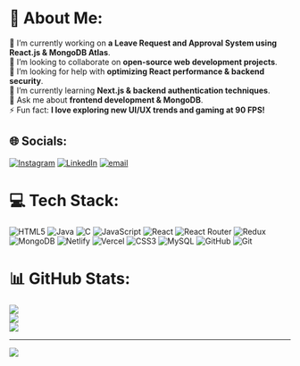 # 💫 About Me:
🚀 I’m currently working on **a Leave Request and Approval System using React.js & MongoDB Atlas**.  <br>🤝 I’m looking to collaborate on **open-source web development projects**.  <br>🧐 I’m looking for help with **optimizing React performance & backend security**.  <br>🌱 I’m currently learning **Next.js & backend authentication techniques**.  <br>💬 Ask me about **frontend development & MongoDB**.  <br>⚡ Fun fact: **I love exploring new UI/UX trends and gaming at 90 FPS!**  <br>


## 🌐 Socials:
[![Instagram](https://img.shields.io/badge/Instagram-%23E4405F.svg?logo=Instagram&logoColor=white)](https://instagram.com/https://www.instagram.com/kamalesh_ik?igsh=MXA2MzQyczZuMGJ4bw==) [![LinkedIn](https://img.shields.io/badge/LinkedIn-%230077B5.svg?logo=linkedin&logoColor=white)](https://linkedin.com/in/https://www.linkedin.com/in/kamalesh-kannaa-i-080343307/?utm_source=share&utm_campaign=share_via&utm_content=profile&utm_medium=android_app) [![email](https://img.shields.io/badge/Email-D14836?logo=gmail&logoColor=white)](mailto:kamaleshk630@gmail.com) 

# 💻 Tech Stack:
![HTML5](https://img.shields.io/badge/html5-%23E34F26.svg?style=for-the-badge&logo=html5&logoColor=white) ![Java](https://img.shields.io/badge/java-%23ED8B00.svg?style=for-the-badge&logo=openjdk&logoColor=white) ![C](https://img.shields.io/badge/c-%2300599C.svg?style=for-the-badge&logo=c&logoColor=white) ![JavaScript](https://img.shields.io/badge/javascript-%23323330.svg?style=for-the-badge&logo=javascript&logoColor=%23F7DF1E) ![React](https://img.shields.io/badge/react-%2320232a.svg?style=for-the-badge&logo=react&logoColor=%2361DAFB) ![React Router](https://img.shields.io/badge/React_Router-CA4245?style=for-the-badge&logo=react-router&logoColor=white) ![Redux](https://img.shields.io/badge/redux-%23593d88.svg?style=for-the-badge&logo=redux&logoColor=white) ![MongoDB](https://img.shields.io/badge/MongoDB-%234ea94b.svg?style=for-the-badge&logo=mongodb&logoColor=white) ![Netlify](https://img.shields.io/badge/netlify-%23000000.svg?style=for-the-badge&logo=netlify&logoColor=#00C7B7) ![Vercel](https://img.shields.io/badge/vercel-%23000000.svg?style=for-the-badge&logo=vercel&logoColor=white) ![CSS3](https://img.shields.io/badge/css3-%231572B6.svg?style=for-the-badge&logo=css3&logoColor=white) ![MySQL](https://img.shields.io/badge/mysql-4479A1.svg?style=for-the-badge&logo=mysql&logoColor=white) ![GitHub](https://img.shields.io/badge/github-%23121011.svg?style=for-the-badge&logo=github&logoColor=white) ![Git](https://img.shields.io/badge/git-%23F05033.svg?style=for-the-badge&logo=git&logoColor=white)
# 📊 GitHub Stats:
![](https://github-readme-stats.vercel.app/api?username=kamaleshkannaa&theme=transparent&hide_border=false&include_all_commits=true&count_private=true)<br/>
![](https://nirzak-streak-stats.vercel.app/?user=kamaleshkannaa&theme=transparent&hide_border=false)<br/>
![](https://github-readme-stats.vercel.app/api/top-langs/?username=kamaleshkannaa&theme=transparent&hide_border=false&include_all_commits=true&count_private=true&layout=compact)

---
[![](https://visitcount.itsvg.in/api?id=kamaleshkannaa&icon=0&color=0)](https://visitcount.itsvg.in)

<!-- Proudly created with GPRM ( https://gprm.itsvg.in ) -->
